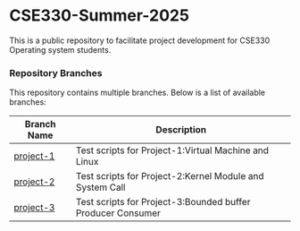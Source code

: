 # CSE330-Summer-2025

This is a public repository to facilitate project development for CSE330 Operating system students.

### Repository Branches

This repository contains multiple branches. Below is a list of available branches:

| Branch Name  | Description |
|-------------|------------|
| [project-1](https://github.com/CSE330-OS/CSE330-Summer-2025/tree/project-1) | Test scripts for Project-1:Virtual Machine and Linux |
| [project-2](https://github.com/CSE330-OS/CSE330-Summer-2025/tree/project-2) | Test scripts for Project-2:Kernel Module and System Call |
| [project-3](https://github.com/CSE330-OS/CSE330-Summer-2025/tree/project-3) | Test scripts for Project-3:Bounded buffer Producer Consumer | 
